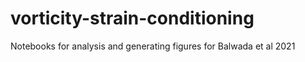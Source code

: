 # vorticity-strain-conditioning
Notebooks for analysis and generating figures for Balwada et al 2021
